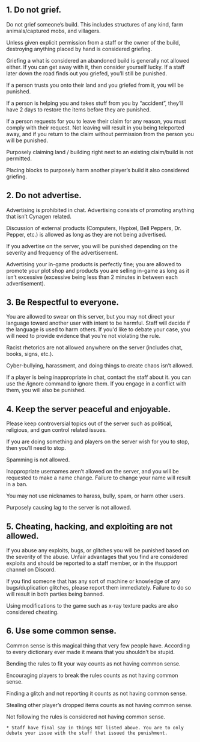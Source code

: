 ## 1. Do not grief.

Do not grief someone’s build. This includes structures of any kind, farm animals/captured mobs, and villagers.

Unless given explicit permission from a staff or the owner of the build, destroying anything placed by hand is considered griefing.

Griefing a what is considered an abandoned build is generally not allowed either. If you can get away with it, then consider yourself lucky. If a staff later down the road finds out you griefed, you’ll still be punished.

If a person trusts you onto their land and you griefed from it, you will be punished.

If a person is helping you and takes stuff from you by “accident”, they’ll have 2 days to restore the items before they are punished.

If a person requests for you to leave their claim for any reason, you must comply with their request. Not leaving will result in you being teleported away, and if you return to the claim without permission from the person you will be punished.

Purposely claiming land / building right next to an existing claim/build is not permitted.

Placing blocks to purposely harm another player’s build it also considered griefing.

## 2. Do not advertise.
Advertising is prohibited in chat. Advertising consists of promoting anything that isn’t Cynagen related.

Discussion of external products (Computers, Hypixel, Bell Peppers, Dr. Pepper, etc.) is allowed as long as they are not being advertised. 

If you advertise on the server, you will be punished depending on the severity and frequency of the advertisement.

Advertising your in-game products is perfectly fine; you are allowed to promote your plot shop and products you are selling in-game as long as it isn’t excessive (excessive being less than 2 minutes in between each advertisement).

## 3. Be Respectful to everyone. 
You are allowed to swear on this server, but you may not direct your language toward another user with intent to be harmful. Staff will decide if the language is used to harm others. If you'd like to debate your case, you will need to provide evidence that you’re not violating the rule.

Racist rhetorics are not allowed anywhere on the server (includes chat, books, signs, etc.).

Cyber-bullying, harassment, and doing things to create chaos isn’t allowed.

If a player is being inappropriate in chat, contact the staff about it. you can use the /ignore command to ignore them. If you engage in a conflict with them, you will also be punished.

## 4. Keep the server peaceful and enjoyable.
Please keep controversial topics out of the server such as political, religious, and gun control related issues.

If you are doing something and players on the server wish for you to stop, then you’ll need to stop.

Spamming is not allowed.

Inappropriate usernames aren’t allowed on the server, and you will be requested to make a name change. Failure to change your name will result in a ban.

You may not use nicknames to harass, bully, spam, or harm other users. 

Purposely causing lag to the server is not allowed.

## 5. Cheating, hacking, and exploiting are not allowed. 
If you abuse any exploits, bugs, or glitches you will be punished based on the severity of the abuse. Unfair advantages that you find are considered exploits and should be reported to a staff member, or in the #support channel on Discord. 

If you find someone that has any sort of machine or knowledge of any bugs/duplication glitches, please report them immediately. Failure to do so will result in both parties being banned.

Using modifications to the game such as x-ray texture packs are also considered cheating.



## 6. Use some common sense.
Common sense is this magical thing that very few people have. According to every dictionary ever made it means that you shouldn’t be stupid.

Bending the rules to fit your way counts as not having common sense.

Encouraging players to break the rules counts as not having common sense.

Finding a glitch and not reporting it counts as not having common sense.

Stealing other player’s dropped items counts as not having common sense.

Not following the rules is considered not having common sense.


    * Staff have final say in things NOT listed above. You are to only debate your issue with the staff that issued the punishment.

